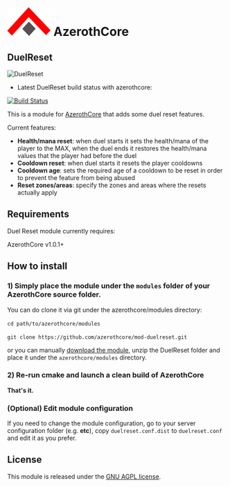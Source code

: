 # ![logo](https://raw.githubusercontent.com/azerothcore/azerothcore.github.io/master/images/logo-github.png) AzerothCore

## DuelReset

![DuelReset](https://raw.githubusercontent.com/azerothcore/mod-duel-reset/master/icon.png)

- Latest DuelReset build status with azerothcore:

[![Build Status](https://github.com/azerothcore/mod-duel-reset/workflows/core-build/badge.svg?branch=master&event=push)](https://github.com/azerothcore/mod-duel-reset)

This is a module for [AzerothCore](http://www.azerothcore.org) that adds some duel reset features.

Current features:

- **Health/mana reset**: when duel starts it sets the health/mana of the player to the MAX, when the duel ends it restores the health/mana values that the player had before the duel
- **Cooldown reset**: when duel starts it resets the player cooldowns
- **Cooldown age**: sets the required age of a cooldown to be reset in order to prevent the feature from being abused
- **Reset zones/areas**: specify the zones and areas where the resets actually apply

## Requirements

Duel Reset module currently requires:

AzerothCore v1.0.1+

## How to install

### 1) Simply place the module under the `modules` folder of your AzerothCore source folder.

You can do clone it via git under the azerothcore/modules directory:

`cd path/to/azerothcore/modules`

`git clone https://github.com/azerothcore/mod-duelreset.git`

or you can manually [download the module](https://github.com/azerothcore/mod-duelreset/archive/master.zip), unzip the DuelReset folder and place it under the `azerothcore/modules` directory.

### 2) Re-run cmake and launch a clean build of AzerothCore

**That's it.**

### (Optional) Edit module configuration

If you need to change the module configuration, go to your server configuration folder (e.g. **etc**), copy `duelreset.conf.dist` to `duelreset.conf` and edit it as you prefer.

## License

This module is released under the [GNU AGPL license](https://github.com/azerothcore/mod-duelreset/blob/master/LICENSE).
